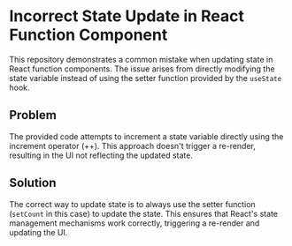 # Incorrect State Update in React Function Component

This repository demonstrates a common mistake when updating state in React function components.  The issue arises from directly modifying the state variable instead of using the setter function provided by the `useState` hook.

## Problem

The provided code attempts to increment a state variable directly using the increment operator (++). This approach doesn't trigger a re-render, resulting in the UI not reflecting the updated state.

## Solution

The correct way to update state is to always use the setter function (`setCount` in this case) to update the state.  This ensures that React's state management mechanisms work correctly, triggering a re-render and updating the UI.